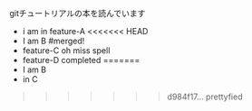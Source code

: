 gitチュートリアルの本を読んでいます

 - i am in feature-A
<<<<<<< HEAD
 - I am B #merged!
 - feature-C oh miss spell
 - feature-D completed
=======
 - I am B 
 - in C
>>>>>>> d984f17... prettyfied

